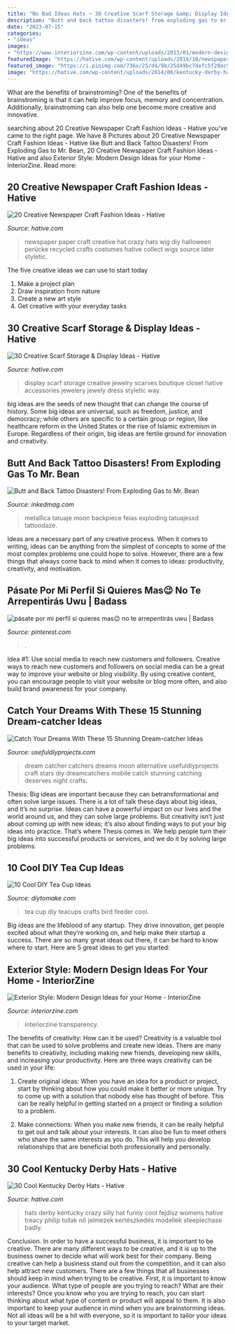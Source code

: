 ```yaml
---
title: "No Bad Ideas Hats ~ 30 Creative Scarf Storage &amp; Display Ideas"
description: "Butt and back tattoo disasters! from exploding gas to mr. bean"
date: "2023-07-15"
categories:
- "ideas"
images:
- "https://www.interiorzine.com/wp-content/uploads/2013/01/modern-design-ideas-home2.jpg"
featuredImage: "https://hative.com/wp-content/uploads/2014/10/newspaper-craft-fashion-ideas/7-creative-newspaper-craft-fashion-ideas.jpg"
featured_image: "https://i.pinimg.com/736x/25/d4/9b/25d49bc7defc5f28ac94d4bac48575a7.jpg"
image: "https://hative.com/wp-content/uploads/2014/06/kentucky-derby-hats/18-kentucky-derby-hats.jpg"
---
```



What are the benefits of brainstroming?
One of the benefits of brainstroming is that it can help improve focus, memory and concentration. Additionally, brainstroming can also help one become more creative and innovative.

	

		
searching about 20 Creative Newspaper Craft Fashion Ideas - Hative you've came to the right page. We have 8 Pictures about 20 Creative Newspaper Craft Fashion Ideas - Hative like Butt and Back Tattoo Disasters! From Exploding Gas to Mr. Bean, 20 Creative Newspaper Craft Fashion Ideas - Hative and also Exterior Style: Modern Design Ideas for your Home - InteriorZine. Read more:
		
    
## 20 Creative Newspaper Craft Fashion Ideas - Hative

<img loading=lazy src="https://hative.com/wp-content/uploads/2014/10/newspaper-craft-fashion-ideas/7-creative-newspaper-craft-fashion-ideas.jpg" onerror="this.onerror=null;this.src='https://tse4.mm.bing.net/th?id=OIP.BbLqqpPoFuqyjenwboDPwQHaHa&amp;pid=15.1';" alt="20 Creative Newspaper Craft Fashion Ideas - Hative">

_Source: hative.com_

>newspaper paper craft creative hat crazy hats wig diy halloween perücke recycled crafts costumes hative collect wigs source later styletic. 

	

The five creative ideas we can use to start today
1. Make a project plan
2. Draw inspiration from nature
3. Create a new art style
4. Get creative with your everyday tasks 

    
## 30 Creative Scarf Storage &amp; Display Ideas - Hative

<img loading=lazy src="https://hative.com/wp-content/uploads/2015/03/scarf-storage-ideas/29-creative-scarf-storage-and-display-ideas.jpg" onerror="this.onerror=null;this.src='https://tse2.mm.bing.net/th?id=OIP.9T2XyBj6h6HcDNLCGOAUZAHaMY&amp;pid=15.1';" alt="30 Creative Scarf Storage &amp; Display Ideas - Hative">

_Source: hative.com_

>display scarf storage creative jewelry scarves boutique closet hative accessories jewelery jewely dress styletic way. 

	

big ideas are the seeds of new thought that can change the course of history. Some big ideas are universal, such as freedom, justice, and democracy; while others are specific to a certain group or region, like healthcare reform in the United States or the rise of Islamic extremism in Europe. Regardless of their origin, big ideas are fertile ground for innovation and creativity.

    
## Butt And Back Tattoo Disasters! From Exploding Gas To Mr. Bean

<img loading=lazy src="https://www.inkedmag.com/.image/c_limit%2Ccs_srgb%2Cfl_progressive%2Cq_auto:good%2Cw_700/MTYwNzE2ODEwNTExOTgzNjcx/metallica_back.jpg" onerror="this.onerror=null;this.src='https://tse1.mm.bing.net/th?id=OIP.e5KBA5xu7eWCyupWdh_BawHaJ3&amp;pid=15.1';" alt="Butt and Back Tattoo Disasters! From Exploding Gas to Mr. Bean">

_Source: inkedmag.com_

>metallica tatuaje moon backpiece feias exploding tatuajesxd tattoodaze. 

	

Ideas are a necessary part of any creative process. When it comes to writing, ideas can be anything from the simplest of concepts to some of the most complex problems one could hope to solve. However, there are a few things that always come back to mind when it comes to ideas: productivity, creativity, and motivation.

    
## Pásate Por Mi Perfil Si Quieres Mas😉 No Te Arrepentirás Uwu | Badass

<img loading=lazy src="https://i.pinimg.com/736x/25/d4/9b/25d49bc7defc5f28ac94d4bac48575a7.jpg" onerror="this.onerror=null;this.src='https://tse3.mm.bing.net/th?id=OIP.4G6r7B3Si4P4sJZ1dDWqhwHaKS&amp;pid=15.1';" alt="pásate por mi perfil si quieres mas😉 no te arrepentirás uwu | Badass">

_Source: pinterest.com_

>. 

	

Idea #1: Use social media to reach new customers and followers.
Creative ways to reach new customers and followers on social media can be a great way to improve your website or blog visibility. By using creative content, you can encourage people to visit your website or blog more often, and also build brand awareness for your company.

    
## Catch Your Dreams With These 15 Stunning Dream-catcher Ideas

<img loading=lazy src="https://i0.wp.com/usefuldiyprojects.com/wp-content/uploads/2016/10/f9d3060cfbca8cdd800d74170bd67e28.jpg" onerror="this.onerror=null;this.src='https://tse3.mm.bing.net/th?id=OIP.simazDMd-4UdFwJmhrolbwHaNK&amp;pid=15.1';" alt="Catch Your Dreams With These 15 Stunning Dream-catcher Ideas">

_Source: usefuldiyprojects.com_

>dream catcher catchers dreams moon alternative usefuldiyprojects craft stars diy dreamcatchers mobile catch stunning catching deserves night crafts. 

	

Thesis: Big ideas are important because they can betransformational and often solve large issues.
There is a lot of talk these days about big ideas, and it’s no surprise. Ideas can have a powerful impact on our lives and the world around us, and they can solve large problems. But creativity isn’t just about coming up with new ideas; it’s also about finding ways to put your big ideas into practice. That’s where Thesis comes in. We help people turn their big ideas into successful products or services, and we do it by solving large problems.

    
## 10 Cool DIY Tea Cup Ideas

<img loading=lazy src="https://www.diytomake.com/wp-content/uploads/2015/11/upcycle-vintage-teacups-crafts.jpg" onerror="this.onerror=null;this.src='https://tse1.mm.bing.net/th?id=OIP.0KBcGzUFDkM6N9L0JXMrPgHaLL&amp;pid=15.1';" alt="10 Cool DIY Tea Cup Ideas">

_Source: diytomake.com_

>tea cup diy teacups crafts bird feeder cool. 

	

Big ideas are the lifeblood of any startup. They drive innovation, get people excited about what they’re working on, and help make their startup a success. There are so many great ideas out there, it can be hard to know where to start. Here are 5 great ideas to get you started: 

    
## Exterior Style: Modern Design Ideas For Your Home - InteriorZine

<img loading=lazy src="https://www.interiorzine.com/wp-content/uploads/2013/01/modern-design-ideas-home2.jpg" onerror="this.onerror=null;this.src='https://tse1.mm.bing.net/th?id=OIP.PS3-BacaWPJZ1GRYNfdkxQHaJG&amp;pid=15.1';" alt="Exterior Style: Modern Design Ideas for your Home - InteriorZine">

_Source: interiorzine.com_

>interiorzine transparency. 

	

The benefits of creativity: How can it be used?
Creativity is a valuable tool that can be used to solve problems and create new ideas. There are many benefits to creativity, including making new friends, developing new skills, and increasing your productivity. Here are three ways creativity can be used in your life: 
1. Create original ideas: When you have an idea for a product or project, start by thinking about how you could make it better or more unique. Try to come up with a solution that nobody else has thought of before. This can be really helpful in getting started on a project or finding a solution to a problem.

2. Make connections: When you make new friends, it can be really helpful to get out and talk about your interests. It can also be fun to meet others who share the same interests as you do. This will help you develop relationships that are beneficial both professionally and personally.

    
## 30 Cool Kentucky Derby Hats - Hative

<img loading=lazy src="https://hative.com/wp-content/uploads/2014/06/kentucky-derby-hats/18-kentucky-derby-hats.jpg" onerror="this.onerror=null;this.src='https://tse1.mm.bing.net/th?id=OIP.FQtitHMdK1RKvrU07akUvgHaLH&amp;pid=15.1';" alt="30 Cool Kentucky Derby Hats - Hative">

_Source: hative.com_

>hats derby kentucky crazy silly hat funny cool fejdísz womens hative treacy philip tollak nő jelmezek kertészkedés modellek steeplechase badly. 

	

Conclusion.
In order to have a successful business, it is important to be creative. There are many different ways to be creative, and it is up to the business owner to decide what will work best for their company. Being creative can help a business stand out from the competition, and it can also help attract new customers. There are a few things that all businesses should keep in mind when trying to be creative.
First, it is important to know your audience. What type of people are you trying to reach? What are their interests? Once you know who you are trying to reach, you can start thinking about what type of content or product will appeal to them. It is also important to keep your audience in mind when you are brainstorming ideas. Not all ideas will be a hit with everyone, so it is important to tailor your ideas to your target market.

